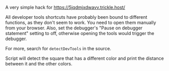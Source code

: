 A very simple hack for https://5jqdmjxdwavv.trickle.host/

All developer tools shortcuts have probably been bound to different functions,
as they don't seem to work. You need to open them manually from your browser.
Also, set the debugger's "Pause on debugger statement" setting to off, otherwise
opening the tools would trigger the debugger.

For more, search for `detectDevTools` in the source.

Script will detect the square that has a different color and print the distance
between it and the other colors.
